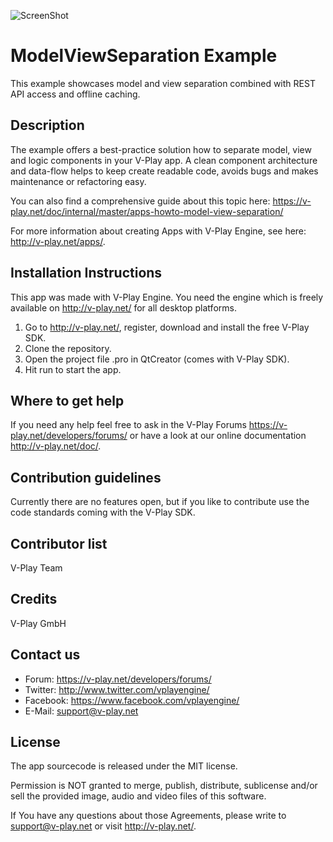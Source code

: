![ScreenShot](http://v-play.net/support/vplay-logo.png)

# ModelViewSeparation Example
This example showcases model and view separation combined with REST API access and offline caching.

Description
-----------
The example offers a best-practice solution how to separate model, view and logic components in your V-Play app.
A clean component architecture and data-flow helps to keep create readable code, avoids bugs and makes maintenance or refactoring easy.

You can also find a comprehensive guide about this topic here:
https://v-play.net/doc/internal/master/apps-howto-model-view-separation/

For more information about creating Apps with V-Play Engine, see here:
http://v-play.net/apps/.


Installation Instructions
-------------------------
This app was made with V-Play Engine. You need the engine which is freely available on http://v-play.net/ for all desktop platforms.

1. Go to http://v-play.net/, register, download and install the free V-Play SDK.
2. Clone the repository.
3. Open the project file .pro in QtCreator (comes with V-Play SDK).
4. Hit run to start the app.

Where to get help
-----------------
If you need any help feel free to ask in the V-Play Forums https://v-play.net/developers/forums/ or have a look at our online documentation http://v-play.net/doc/.

Contribution guidelines
-----------------------
Currently there are no features open, but if you like to contribute use the code standards coming with the V-Play SDK.

Contributor list
----------------
V-Play Team

Credits
-------
V-Play GmbH

Contact us
----------
- Forum: https://v-play.net/developers/forums/
- Twitter: http://www.twitter.com/vplayengine/
- Facebook: https://www.facebook.com/vplayengine/
- E-Mail: support@v-play.net

License
-------
The app sourcecode is released under the MIT license.

Permission is NOT granted to merge, publish, distribute, sublicense and/or
sell the provided image, audio and video files of this software.

If You have any questions about those Agreements, please write to support@v-play.net
or visit http://v-play.net/.
